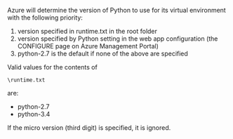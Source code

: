 Azure will determine the version of Python to use for its virtual environment with the following priority:

1. version specified in runtime.txt in the root folder
1. version specified by Python setting in the web app configuration (the CONFIGURE page on Azure Management Portal)
1. python-2.7 is the default if none of the above are specified

Valid values for the contents of 

    \runtime.txt

are:

- python-2.7
- python-3.4

If the micro version (third digit) is specified, it is ignored.
